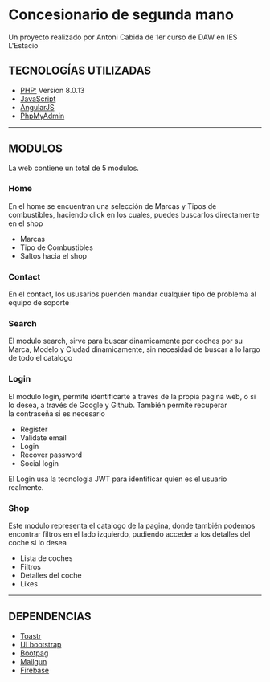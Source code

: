 <h1>Concesionario de segunda mano</h1>
  
Un proyecto realizado por Antoni Cabida de 1er curso de DAW en IES L'Estacio<br>
 
 <h2>TECNOLOGÍAS UTILIZADAS</h2>

<ul>
  <li><a href="https://www.php.net/manual/es/intro-whatis.php">PHP:</a> Version 8.0.13</li>
  <li><a href="https://developer.mozilla.org/es/docs/Web/JavaScript">JavaScript</a></li>
  <li><a href="https://angularjs.org/">AngularJS</a></li>
  <li><a href="https://www.phpmyadmin.net/">PhpMyAdmin</a></li>
</ul>

<hr>
 
<h2>MODULOS</h2>
 
<p>La web contiene un total de 5 modulos.<p>
  
<h3>Home</h3>
<p>En el home se encuentran una selección de Marcas y Tipos de combustibles, haciendo click en los cuales, puedes buscarlos directamente en el shop</p>
<ul>
  <li>Marcas</li>
  <li>Tipo de Combustibles</li>
  <li>Saltos hacia el shop</li>
</ul>
 
<h3>Contact</h3>
<p>En el contact, los ususarios puenden mandar cualquier tipo de problema al equipo de soporte</p>

<h3>Search</h3>
<p>El modulo search, sirve para buscar dinamicamente por coches por su Marca, Modelo y Ciudad dinamicamente, sin necesidad de buscar a lo largo de todo el catalogo</p>

<h3>Login</h3>
<p>El modulo login, permite identificarte a través de la propia pagina web, o si lo desea, a través de Google y Github. También permite recuperar<br>
la contraseña si es necesario</p>
<ul>
  <li>Register</li>
  <li>Validate email</li>
  <li>Login</li>
   <li>Recover password</li>
  <li>Social login</li>
</ul>
<p>El Login usa la tecnologia JWT para identificar quien es el usuario realmente.</p>
 
<h3>Shop</h3>
<p>Este modulo representa el catalogo de la pagina, donde también podemos encontrar filtros en el lado izquierdo, pudiendo acceder a los detalles del coche si lo desea</p>
<ul>
  <li>Lista de coches</li>
  <li>Filtros</li>
  <li>Detalles del coche</li>
  <li>Likes</li>
</ul>

<hr>

<h2>DEPENDENCIAS</h2>

<ul>
  <li><a href="https://codeseven.github.io/toastr/">Toastr</a></li>
  <li><a href="https://angular-ui.github.io/bootstrap/">UI bootstrap</a></li>
  <li><a href="https://github.com/botmonster/jquery-bootpag">Bootpag</a></li>
  <li><a href="https://www.mailgun.com/es/">Mailgun</a></li>
  <li><a href="https://firebase.google.com/?gclid=CjwKCAjwy_aUBhACEiwA2IHHQJQy7xT1XD6BOGJLrfTesNafAdHO8Z48rGYe4ggyZP-fP4kD4JVZLBoC51wQAvD_BwE&gclsrc=aw.ds">Firebase</a></li>
</ul>
